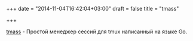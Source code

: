+++
date = "2014-11-04T16:42:04+03:00"
draft = false
title = "tmass"

+++

<p><a href="https://github.com/fzerorubigd/tmass">tmass</a>&nbsp;- Простой менеджер сессий для tmux написанный на языке Go.</p>

